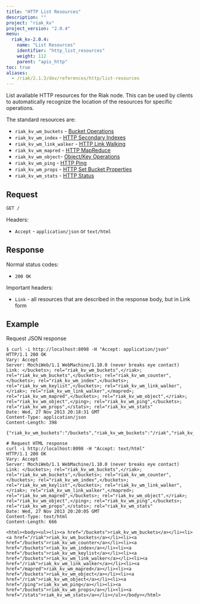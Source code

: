 ```yaml
---
title: "HTTP List Resources"
description: ""
project: "riak_kv"
project_version: "2.0.4"
menu:
  riak_kv-2.0.4:
    name: "List Resources"
    identifier: "http_list_resources"
    weight: 112
    parent: "apis_http"
toc: true
aliases:
  - /riak/2.1.3/dev/references/http/list-resources
---
```


List available HTTP resources for the Riak node. This can be used by clients to
automatically recognize the location of the resources for specific operations.

The standard resources are:

* `riak_kv_wm_buckets` - [Bucket Operations](/riak/kv/2.0.4/developing/api/http/#bucket-operations)
* `riak_kv_wm_index` - [HTTP Secondary Indexes](/riak/kv/2.0.4/developing/api/http/secondary-indexes)
* `riak_kv_wm_link_walker` - [HTTP Link Walking](/riak/kv/2.0.4/developing/api/http/link-walking)
* `riak_kv_wm_mapred` - [HTTP MapReduce](/riak/kv/2.0.4/developing/api/http/mapreduce)
* `riak_kv_wm_object`- [Object/Key Operations](/riak/kv/2.0.4/developing/api/http/#object-key-operations)
* `riak_kv_wm_ping` - [HTTP Ping](/riak/kv/2.0.4/developing/api/http/ping)
* `riak_kv_wm_props` - [HTTP Set Bucket Properties](/riak/kv/2.0.4/developing/api/http/set-bucket-props)
* `riak_kv_wm_stats` - [HTTP Status](/riak/kv/2.0.4/developing/api/http/status)

## Request

```bash
GET /
```

Headers:

* `Accept` - `application/json` or `text/html`

## Response

Normal status codes:

* `200 OK`

Important headers:

* `Link` - all resources that are described in the response body, but in Link
form

## Example

Request JSON response

```curl
$ curl -i http://localhost:8098 -H "Accept: application/json"
HTTP/1.1 200 OK
Vary: Accept
Server: MochiWeb/1.1 WebMachine/1.10.0 (never breaks eye contact)
Link: </buckets>; rel="riak_kv_wm_buckets",</riak>; rel="riak_kv_wm_buckets",</buckets>; rel="riak_kv_wm_counter",</buckets>; rel="riak_kv_wm_index",</buckets>; rel="riak_kv_wm_keylist",</buckets>; rel="riak_kv_wm_link_walker",</riak>; rel="riak_kv_wm_link_walker",</mapred>; rel="riak_kv_wm_mapred",</buckets>; rel="riak_kv_wm_object",</riak>; rel="riak_kv_wm_object",</ping>; rel="riak_kv_wm_ping",</buckets>; rel="riak_kv_wm_props",</stats>; rel="riak_kv_wm_stats"
Date: Wed, 27 Nov 2013 20:18:31 GMT
Content-Type: application/json
Content-Length: 398

{"riak_kv_wm_buckets":"/buckets","riak_kv_wm_buckets":"/riak","riak_kv_wm_counter":"/buckets","riak_kv_wm_index":"/buckets","riak_kv_wm_keylist":"/buckets","riak_kv_wm_link_walker":"/buckets","riak_kv_wm_link_walker":"/riak","riak_kv_wm_mapred":"/mapred","riak_kv_wm_object":"/buckets","riak_kv_wm_object":"/riak","riak_kv_wm_ping":"/ping","riak_kv_wm_props":"/buckets","riak_kv_wm_stats":"/stats"}

# Request HTML response
curl -i http://localhost:8098 -H "Accept: text/html"
HTTP/1.1 200 OK
Vary: Accept
Server: MochiWeb/1.1 WebMachine/1.10.0 (never breaks eye contact)
Link: </buckets>; rel="riak_kv_wm_buckets",</riak>; rel="riak_kv_wm_buckets",</buckets>; rel="riak_kv_wm_counter",</buckets>; rel="riak_kv_wm_index",</buckets>; rel="riak_kv_wm_keylist",</buckets>; rel="riak_kv_wm_link_walker",</riak>; rel="riak_kv_wm_link_walker",</mapred>; rel="riak_kv_wm_mapred",</buckets>; rel="riak_kv_wm_object",</riak>; rel="riak_kv_wm_object",</ping>; rel="riak_kv_wm_ping",</buckets>; rel="riak_kv_wm_props",</stats>; rel="riak_kv_wm_stats"
Date: Wed, 27 Nov 2013 20:20:05 GMT
Content-Type: text/html
Content-Length: 666

<html><body><ul><li><a href="/buckets">riak_kv_wm_buckets</a></li><li><a href="/riak">riak_kv_wm_buckets</a></li><li><a href="/buckets">riak_kv_wm_counter</a></li><li><a href="/buckets">riak_kv_wm_index</a></li><li><a href="/buckets">riak_kv_wm_keylist</a></li><li><a href="/buckets">riak_kv_wm_link_walker</a></li><li><a href="/riak">riak_kv_wm_link_walker</a></li><li><a href="/mapred">riak_kv_wm_mapred</a></li><li><a href="/buckets">riak_kv_wm_object</a></li><li><a href="/riak">riak_kv_wm_object</a></li><li><a href="/ping">riak_kv_wm_ping</a></li><li><a href="/buckets">riak_kv_wm_props</a></li><li><a href="/stats">riak_kv_wm_stats</a></li></ul></body></html>
```
